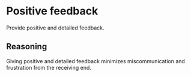 # Positive feedback
Provide positive and detailed feedback. 

## Reasoning
Giving positive and detailed feedback minimizes miscommunication and frustration from the receiving end. 
